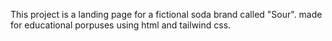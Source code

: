 This project is a landing page for a fictional soda brand called "Sour".
made for educational porpuses using html and tailwind css.
